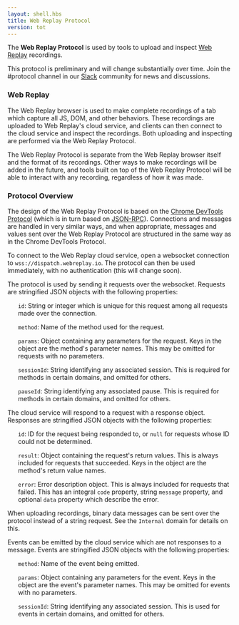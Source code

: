 ```yaml
---
layout: shell.hbs
title: Web Replay Protocol
version: tot
---
```

The <b>Web Replay Protocol</b> is used by tools to upload and inspect <a href="https://webreplay.io">Web Replay</a> recordings.

This protocol is preliminary and will change substantially over time.  Join the #protocol channel in our <a href="https://join.slack.com/t/webreplay/shared_invite/enQtOTgwOTI3MTQ3NTg4LTA3MTQ4ZWMwMzYwMWI4MzFhYjkyMDZhMjU4YmE0MDgxYTI5YTYxMmZiMzJiOTlkMDcwZGEyOTAyNjc2MGFmYTg">Slack</a> community for news and discussions.

<h3>Web Replay</h3>

The Web Replay browser is used to make complete recordings of a tab which capture all JS, DOM, and other behaviors.  These recordings are uploaded to Web Replay's cloud service, and clients can then connect to the cloud service and inspect the recordings.  Both uploading and inspecting are performed via the Web Replay Protocol.

The Web Replay Protocol is separate from the Web Replay browser itself and the format of its recordings.  Other ways to make recordings will be added in the future, and tools built on top of the Web Replay Protocol will be able to interact with any recording, regardless of how it was made.

<h3>Protocol Overview</h3>

The design of the Web Replay Protocol is based on the <a href="https://chromedevtools.github.io/devtools-protocol/">Chrome DevTools Protocol</a> (which is in turn based on <a href="https://www.jsonrpc.org/specification">JSON-RPC</a>).  Connections and messages are handled in very similar ways, and when appropriate, messages and values sent over the Web Replay Protocol are structured in the same way as in the Chrome DevTools Protocol.

To connect to the Web Replay cloud service, open a websocket connection to <code>wss://dispatch.webreplay.io</code>.  The protocol can then be used immediately, with no authentication (this will change soon).

The protocol is used by sending it requests over the websocket.  Requests are stringified JSON objects with the following properties:

<list>

<ul><code>id</code>: String or integer which is unique for this request among all requests made over the connection.</ul>

<ul><code>method</code>: Name of the method used for the request.</ul>

<ul><code>params</code>: Object containing any parameters for the request.  Keys in the object are the method's parameter names.  This may be omitted for requests with no parameters.</ul>

<ul><code>sessionId</code>: String identifying any associated session. This is required for methods in certain domains, and omitted for others.</ul>

<ul><code>pauseId</code>: String identifying any associated pause. This is required for methods in certain domains, and omitted for others.</ul>

</list>

The cloud service will respond to a request with a response object.  Responses are stringified JSON objects with the following properties:

<list>

<ul><code>id</code>: ID for the request being responded to, or <code>null</code> for requests whose ID could not be determined.</ul>

<ul><code>result</code>: Object containing the request's return values.  This is always included for requests that succeeded.  Keys in the object are the method's return value names.</ul>

<ul><code>error</code>: Error description object.  This is always included for requests that failed.  This has an integral <code>code</code> property, string <code>message</code> property, and optional <code>data</code> property which describe the error.</ul>

</list>

When uploading recordings, binary data messages can be sent over the protocol instead of a string request.  See the <code>Internal</code> domain for details on this.

Events can be emitted by the cloud service which are not responses to a message.  Events are stringified JSON objects with the following properties:

<list>

<ul><code>method</code>: Name of the event being emitted.</ul>

<ul><code>params</code>: Object containing any parameters for the event.  Keys in the object are the event's parameter names.  This may be omitted for events with no parameters.</ul>

<ul><code>sessionId</code>: String identifying any associated session. This is used for events in certain domains, and omitted for others.</ul>

</list>

